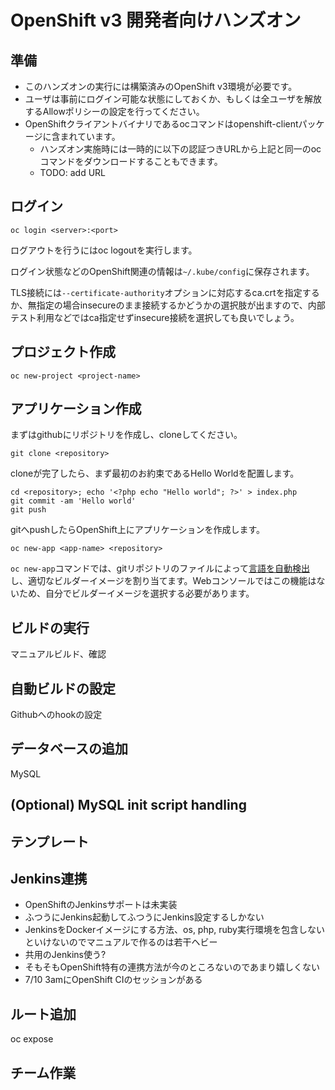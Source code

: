 # OpenShift v3 開発者向けハンズオン

## 準備

- このハンズオンの実行には構築済みのOpenShift v3環境が必要です。
- ユーザは事前にログイン可能な状態にしておくか、もしくは全ユーザを解放するAllowポリシーの設定を行ってください。
- OpenShiftクライアントバイナリであるocコマンドはopenshift-clientパッケージに含まれています。
  - ハンズオン実施時には一時的に以下の認証つきURLから上記と同一のocコマンドをダウンロードすることもできます。
  - TODO: add URL

## ログイン

```
oc login <server>:<port>
```

ログアウトを行うにはoc logoutを実行します。

ログイン状態などのOpenShift関連の情報は`~/.kube/config`に保存されます。

TLS接続には`--certificate-authority`オプションに対応するca.crtを指定するか、無指定の場合insecureのまま接続するかどうかの選択肢が出ますので、内部テスト利用などではca指定せずinsecure接続を選択しても良いでしょう。

## プロジェクト作成

```
oc new-project <project-name>
```

## アプリケーション作成

まずはgithubにリポジトリを作成し、cloneしてください。

```
git clone <repository>
```

cloneが完了したら、まず最初のお約束であるHello Worldを配置します。

```
cd <repository>; echo '<?php echo "Hello world"; ?>' > index.php
git commit -am 'Hello world'
git push
```

gitへpushしたらOpenShift上にアプリケーションを作成します。

```
oc new-app <app-name> <repository>
```

`oc new-app`コマンドでは、gitリポジトリのファイルによって[言語を自動検出](https://docs.openshift.com/enterprise/3.0/dev_guide/new_app.html#language-detection)し、適切なビルダーイメージを割り当てます。Webコンソールではこの機能はないため、自分でビルダーイメージを選択する必要があります。

## ビルドの実行

マニュアルビルド、確認

## 自動ビルドの設定

Githubへのhookの設定

## データベースの追加

MySQL

## (Optional) MySQL init script handling

## テンプレート

## Jenkins連携

- OpenShiftのJenkinsサポートは未実装
- ふつうにJenkins起動してふつうにJenkins設定するしかない
- JenkinsをDockerイメージにする方法、os, php, ruby実行環境を包含しないといけないのでマニュアルで作るのは若干ヘビー
- 共用のJenkins使う?
- そもそもOpenShift特有の連携方法が今のところないのであまり嬉しくない
- 7/10 3amにOpenShift CIのセッションがある

## ルート追加

oc expose

## チーム作業


